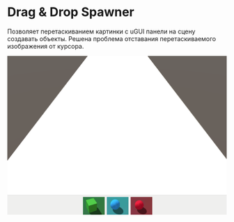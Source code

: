 # Drag & Drop Spawner
Позволяет перетаскиванием картинки с uGUI панели на сцену создавать объекты.
Решена проблема отставания перетаскиваемого изображения от курсора. 

<img src="/\DragNDropSpawner(Unity)/pics/DnD_1.gif" alt="game pic"/>


